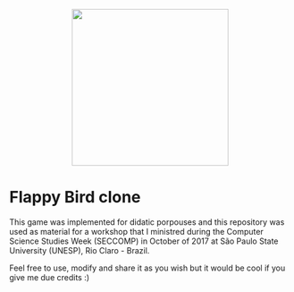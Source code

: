 <p align="center">
  <a href="https://filipealvesdef.github.io/flappy-bird-clone/index.html">
    <img width="280px" src="https://github.com/filipealvesdef/flappy-bird-clone/blob/master/flappy-bird-gif.gif?raw=true">
  </a>
</p>

# Flappy Bird clone

This game was implemented for didatic porpouses and this repository was used as material for a workshop that I ministred during the Computer Science Studies Week (SECCOMP) in October of 2017 at São Paulo State University (UNESP), Rio Claro - Brazil.

Feel free to use, modify and share it as you wish but it would be cool if you give me due credits :)
